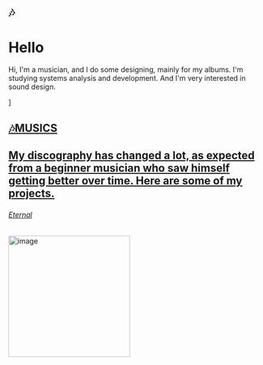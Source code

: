 ## 🎶
<h1>Hello</h1>
<p>Hi, I'm a musician, and I do some designing, mainly for my albums. I'm studying systems analysis and development.
And I'm very interested in sound design.</p>
<div>]
  <a href="https://junoak.newgrounds.com/">
  <h2>🎶MUSICS<h2>
    
  My discography has changed a lot, as expected from a beginner musician who saw himself getting better over time.
Here are some of my projects.
  <h6 a href="https://www.youtube.com/playlist?list=PLNzWlpFMnYDg2WNiF_n8FxXP91ZzR0cXW">Eternal</h6>  
    
  <img width="240" height="240" alt="image" src="https://github.com/user-attachments/assets/c060d650-7142-412e-a72e-58ae1d80fb27" />


</div>

  
